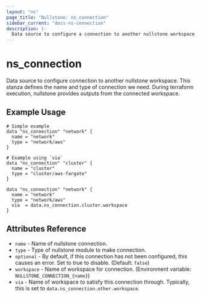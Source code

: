 ```yaml
---
layout: "ns"
page_title: "Nullstone: ns_connection"
sidebar_current: "docs-ns-connection"
description: |-
  Data source to configure a connection to another nullstone workspace.
---
```


# ns_connection

Data source to configure connection to another nullstone workspace.
This stanza defines the name and type of connection we need.
During terraform execution, nullstone provides outputs from the connected workspace.

## Example Usage

```hcl
# Simple example
data "ns_connection" "network" {
  name = "network"
  type = "network/aws"
}
```


```hcl
# Example using `via`
data "ns_connection" "cluster" {
  name = "cluster"
  type = "cluster/aws-fargate"
}

data "ns_connection" "network" {
  name = "network"
  type = "network/aws"
  via  = data.ns_connection.cluster.workspace
}
```

## Attributes Reference

* `name` - Name of nullstone connection.
* `type` - Type of nullstone module to make connection.
* `optional` - By default, if this connection has not been configured, this causes an error. Set to true to disable. (Default: `false`)
* `workspace` - Name of workspace for connection. (Environment variable: `NULLSTONE_CONNECTION_{name}`)
* `via` - Name of workspace to satisfy this connection through. Typically, this is set to `data.ns_connection.other.workspace`.
